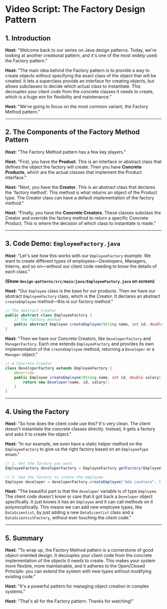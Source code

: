 
# Video Script: The Factory Design Pattern

## 1. Introduction

**Host:** "Welcome back to our series on Java design patterns. Today, we're looking at another creational pattern, and it's one of the most widely used: the Factory pattern."

**Host:** "The main idea behind the Factory pattern is to provide a way to create objects without specifying the exact class of the object that will be created. It lets a superclass provide an interface for creating objects, but allows subclasses to decide which actual class to instantiate. This decouples your client code from the concrete classes it needs to create, which is a huge win for flexibility and maintenance."

**Host:** "We're going to focus on the most common variant, the Factory Method pattern."

---

## 2. The Components of the Factory Method Pattern

**Host:** "The Factory Method pattern has a few key players."

**Host:** "First, you have the **Product**. This is an interface or abstract class that defines the object the factory will create. Then you have **Concrete Products**, which are the actual classes that implement the Product interface."

**Host:** "Next, you have the **Creator**. This is an abstract class that declares the 'factory method'. This method is what returns an object of the Product type. The Creator class can have a default implementation of the factory method."

**Host:** "Finally, you have the **Concrete Creators**. These classes subclass the Creator and override the factory method to return a specific Concrete Product. This is where the decision of which class to instantiate is made."

---

## 3. Code Demo: `EmployeeFactory.java`

**Host:** "Let's see how this works with our `EmployeeFactory` example. We want to create different types of employees—Developers, Managers, Interns, and so on—without our client code needing to know the details of each class."

**(Show `design-patterns/src/main/java/EmployeeFactory.java` on screen)**

**Host:** "Our `Employee` class is the base for our products. Then we have our abstract `EmployeeFactory` class, which is the Creator. It declares an abstract `createEmployee` method—this is our factory method."

```java
// The abstract Creator
public abstract class EmployeeFactory {
    // The factory method
    public abstract Employee createEmployee(String name, int id, double salary);
}
```

**Host:** "Then we have our Concrete Creators, like `DeveloperFactory` and `ManagerFactory`. Each one extends `EmployeeFactory` and provides its own implementation of the `createEmployee` method, returning a `Developer` or a `Manager` object."

```java
// A Concrete Creator
class DeveloperFactory extends EmployeeFactory {
    @Override
    public Employee createEmployee(String name, int id, double salary) {
        return new Developer(name, id, salary);
    }
}
```

---

## 4. Using the Factory

**Host:** "So how does the client code use this? It's very clean. The client doesn't instantiate the concrete classes directly. Instead, it gets a factory and asks *it* to create the object."

**Host:** "In our example, we even have a static helper method on the `EmployeeFactory` to give us the right factory based on an `EmployeeType` enum."

```java
// 1. Get the factory you want
EmployeeFactory developerFactory = EmployeeFactory.getFactory(EmployeeType.DEVELOPER);

// 2. Use the factory to create the employee
Employee developer = developerFactory.createEmployee("Ada Lovelace", 1, 120000);
```

**Host:** "The beautiful part is that the `developer` variable is of type `Employee`. The client code doesn't know or care that it got back a `Developer` object specifically. It just knows it has an `Employee` and it can call methods on it polymorphically. This means we can add new employee types, like `DataScientist`, by just adding a new `DataScientist` class and a `DataScientistFactory`, without ever touching the client code."

---

## 5. Summary

**Host:** "To wrap up, the Factory Method pattern is a cornerstone of good object-oriented design. It decouples your client code from the concrete implementation of the objects it needs to create. This makes your system more flexible, more maintainable, and it adheres to the Open/Closed Principle: you can extend the system with new types without modifying existing code."

**Host:** "It's a powerful pattern for managing object creation in complex systems."

**Host:** "That's all for the Factory pattern. Thanks for watching!"
